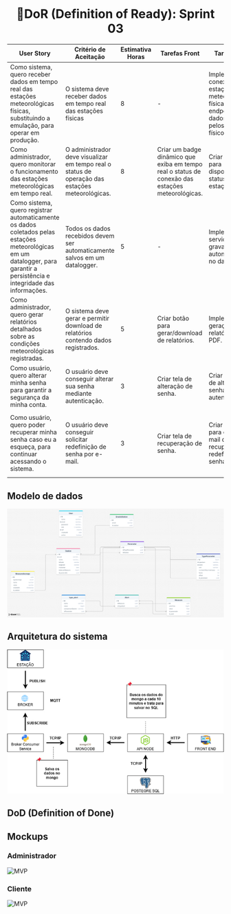 <h1 style="text-align: center;">📌DoR (Definition of Ready): Sprint 03</h1>

<table>
  <thead>
    <tr>
      <th>User Story</th>
      <th>Critério de Aceitação</th>
      <th>Estimativa Horas</th>
      <th>Tarefas Front</th>
      <th>Tarefas Back</th>
      <th>Tarefas BD</th>
    </tr>
  </thead>
  <tbody>
    <tr>
      <td>Como sistema, quero receber dados em tempo real das estações meteorológicas físicas, substituindo a emulação, para operar em produção.</td>
      <td>O sistema deve receber dados em tempo real das estações físicas</td>
      <td>8</td>
      <td>-</td>
      <td>Implementar conexão com estações meteorológicas físicas. Substituir endpoint de dados emulados pelos dados físicos.</td>
      <td>-</td>
    </tr>
    <tr>
      <td>Como administrador, quero monitorar o funcionamento das estações meteorológicas em tempo real.</td>
      <td>O administrador deve visualizar em tempo real o status de operação das estações meteorológicas.</td>
      <td>8</td>
      <td>Criar um badge dinâmico que exiba em tempo real o status de conexão das estações meteorológicas.</td>
      <td>Criar endpoint para disponibilizar o status das estações.</td>
      <td>-</td>
    </tr>
    <tr>
      <td>Como sistema, quero registrar automaticamente os dados coletados pelas estações meteorológicas em um datalogger, para garantir a persistência e integridade das informações.</td>
      <td>Todos os dados recebidos devem ser automaticamente salvos em um datalogger.</td>
      <td>5</td>
      <td>-</td>
      <td>Implementar serviço para gravar dados automaticamente no datalogger.</td>
      <td>-</td>
    </tr>
    <tr>
      <td>Como administrador, quero gerar relatórios detalhados sobre as condições meteorológicas registradas.</td>
      <td>O sistema deve gerar e permitir download de relatórios contendo dados registrados.</td>
      <td>5</td>
      <td>Criar botão para gerar/download de relatórios.</td>
      <td>Implementar geração de relatórios em PDF.</td>
      <td>-</td>
    </tr>
    <tr>
      <td>Como usuário, quero alterar minha senha para garantir a segurança da minha conta.</td>
      <td>O usuário deve conseguir alterar sua senha mediante autenticação.</td>
      <td>3</td>
      <td>Criar tela de alteração de senha.</td>
      <td>Criar endpoint de alteração de senha com autenticação.</td>
      <td>-</td>
    </tr>
    <tr>
      <td>Como usuário, quero poder recuperar minha senha caso eu a esqueça, para continuar acessando o sistema.</td>
      <td>O usuário deve conseguir solicitar redefinição de senha por e-mail.</td>
      <td>3</td>
      <td>Criar tela de recuperação de senha.</td>
      <td>Criar endpoint para envio de e-mail de recuperação e redefinição de senha.</td>
      <td>Criar tabela temporária para tokens de recuperação ou adicionar campo na tabela de usuários.</td>
    </tr>
  </tbody>
</table>


<h2>Modelo de dados</h2>
<img src="https://github.com/Sync-FATEC/API-2025.1-4SEM/blob/main/sprints/sprint03/modelo-de-dados.png">

<h2>Arquitetura do sistema</h2>
<img src="https://github.com/Sync-FATEC/API-2025.1-4SEM/blob/main/sprints/sprint03/arquitetura.jpg">

<h2>DoD (Definition of Done)</h2>

<h2>Mockups</h2>
<h3>Administrador</h3>
<img src="https://github.com/Sync-FATEC/API-2025.1-4SEM/assets/fb8fb41f-c6d3-4ccc-80b9-806418bed236" 
alt="MVP">

<h3>Cliente</h3>
<img src="https://github.com/Sync-FATEC/API-2025.1-4SEM/assets/cbf1e8a0-4ced-42ec-ae87-976c3e770e8c" 
alt="MVP">
